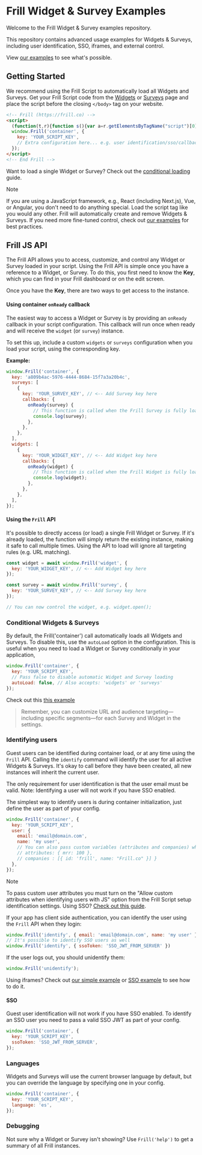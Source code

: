 # Frill Widget & Survey Examples

Welcome to the Frill Widget & Survey examples repository.

This repository contains advanced usage examples for Widgets & Surveys, including user identification, SSO, iframes, and external control.

View [our examples](./examples) to see what's possible.

## Getting Started

We recommend using the Frill Script to automatically load all Widgets and Surveys. Get your Frill Script code from the [Widgets](https://app.frill.co/dashboard/widget) or [Surveys](https://app.frill.co/dashboard/survey) page and place the script before the closing `</body>` tag on your website.


```html
<!-- Frill (https://frill.co) -->
<script>
  (function(t,r){function s(){var a=r.getElementsByTagName("script")[0],e=r.createElement("script");e.type="text/javascript",e.async=!0,e.src="https://widget.frill.co/v2/container.js",a.parentNode.insertBefore(e,a)}if(!t.Frill){var f=0,i={};t.Frill=function(e,o){var n,l=f++,c=new Promise(function(v,d){i[l]={params:[e,o],resolve(p){n=p,v(p)},reject:d}});return c.destroy=function(){delete i[l],n&&n.destroy()},c},t.Frill.q=i}r.readyState==="complete"||r.readyState==="interactive"?s():r.addEventListener("DOMContentLoaded",s)})(window,document);
  window.Frill('container', {
    key: 'YOUR_SCRIPT_KEY',
    // Extra configuration here... e.g. user identification/sso/callback
  });
</script>
<!-- End Frill -->
```

Want to load a single Widget or Survey? Check out the [conditional loading](#conditional-widgets--surveys) guide.

> [!NOTE]
> If you are using a JavaScript framework, e.g., React (including Next.js), Vue, or Angular, you don't need to do anything special. Load the script tag like you would any other. Frill will automatically create and remove Widgets & Surveys. If you need more fine-tuned control, check out [our examples](./examples/react) for best practices.

## Frill JS API

The Frill API allows you to access, customize, and control any Widget or Survey loaded in your script. Using the Frill API is simple once you have a reference to a Widget, or Survey. To do this, you first need to know the **Key**, which you can find in your Frill dashboard or on the edit screen.

Once you have the **Key**, there are two ways to get access to the instance.

#### Using container `onReady` callback

The easiest way to access a Widget or Survey is by providing an `onReady` callback in your script configuration. This callback will run once when ready and will receive the `widget` (or `survey`) instance.

To set this up, include a custom `widgets` or `surveys` configuration when you load your script, using the corresponding key.

**Example:**

```js
window.Frill('container', {
  key: 'a809b4ac-5976-4444-8684-15f7a3a20b4c',
  surveys: [
    {
      key: 'YOUR_SURVEY_KEY', // <-- Add Survey key here
      callbacks: {
        onReady(survey) {
          // This function is called when the Frill Survey is fully loaded and ready for use
          console.log(survey);
        },
      },
    },
  ],
  widgets: [
    {
      key: 'YOUR_WIDGET_KEY', // <-- Add Widget key here
      callbacks: {
        onReady(widget) {
          // This function is called when the Frill Widget is fully loaded and ready for use
          console.log(widget);
        },
      },
    },
  ],
});
```

#### Using the `Frill` API

It's possible to directly access (or load) a single Frill Widget or Survey. If it's already loaded, the function will simply return the existing instance, making it safe to call multiple times. Using the API to load will ignore all targeting rules (e.g. URL matching).

```js
const widget = await window.Frill('widget', {
  key: 'YOUR_WIDGET_KEY', // <-- Add Widget key here
});

const survey = await window.Frill('survey', {
  key: 'YOUR_SURVEY_KEY', // <-- Add Survey key here
});

// You can now control the widget, e.g. widget.open();
```

### Conditional Widgets & Surveys

By default, the Frill('container') call automatically loads all Widgets and Surveys. To disable this, use the `autoLoad` option in the configuration. This is useful when you need to load a Widget or Survey conditionally in your application,

```js
window.Frill('container', {
  key: 'YOUR_SCRIPT_KEY',
  // Pass false to disable automatic Widget and Survey loading
  autoLoad: false, // Also accepts: 'widgets' or 'surveys'
});
```

Check out this [this example](./examples/auto-load.html)

> Remember, you can customize URL and audience targeting—including specific segments—for each Survey and Widget in the settings.

### Identifying users

Guest users can be identified during container load, or at any time using the `Frill` API. Calling the `identify` command will identify the user for all active Widgets & Surveys. It's okay to call before they have been created, all new instances will inherit the current user.

The only requirement for user identification is that the user email must be valid. Note: Identifying a user will not work if you have SSO enabled.

The simplest way to identify users is during container initialization, just define the user as part of your config.

```js
window.Frill('container', {
  key: 'YOUR_SCRIPT_KEY',
  user: {
    email: 'email@domain.com',
    name: 'my user',
    // You can also pass custom variables (attributes and companies) when identifying users
    // attributes: { mrr: 100 },
    // companies : [{ id: 'frill', name: "Frill.co" }] }
  },
});
```

> [!NOTE]
> To pass custom user attributes you must turn on the "Allow custom attributes when identifying users with JS" option from the Frill Script setup identification settings. Using SSO? [Check out this guide](https://help.frill.co/article/204-adding-custom-user-attributes-for-segmentation).


If your app has client side authentication, you can identify the user using the `Frill` API when they login:

```js
window.Frill('identify', { email: 'email@domain.com', name: 'my user' });
// It's possible to identify SSO users as well
window.Frill('identify', { ssoToken: 'SSO_JWT_FROM_SERVER' })
```

If the user logs out, you should unidentify them:

```js
window.Frill('unidentify');
```

Using iframes? Check out [our simple example](./examples/iframe-identify-user.html) or [SSO example](./examples/iframe-identify-sso.html) to see how to do it.

#### SSO

Guest user identification will not work if you have SSO enabled. To identify an SSO user you need to pass a valid SSO JWT as part of your config.

```js
window.Frill('container', {
  key: 'YOUR_SCRIPT_KEY',
  ssoToken: 'SSO_JWT_FROM_SERVER',
});
```

### Languages

Widgets and Surveys will use the current browser language by default, but you can override the language by specifying one in your config.

```js
window.Frill('container', {
  key: 'YOUR_SCRIPT_KEY',
  language: 'es',
});
```

### Debugging

Not sure why a Widget or Survey isn't showing? Use `Frill('help')` to get a summary of all Frill instances.